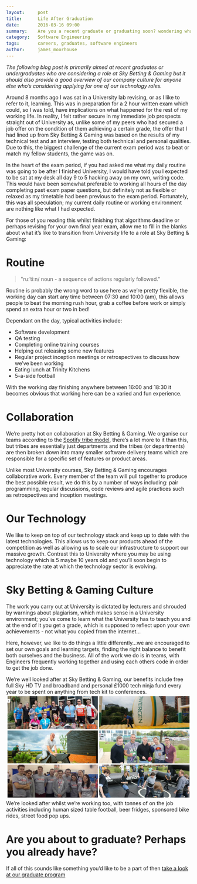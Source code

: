 ```yaml
---
layout:     post
title:      Life After Graduation
date:       2016-03-16 09:00
summary:    Are you a recent graduate or graduating soon? wondering what life after University is like? have a read and see how we do things at Sky Betting & Gaming.
category:   Software Engineering
tags:       careers, graduates, software engineers
author:     james_moorhouse
---
```


_The following blog post is primarily aimed at recent graduates or undergraduates who are considering a role at Sky Betting & Gaming but it should also provide a good overview of our company culture for anyone else who’s considering applying for one of our technology roles._

Around 8 months ago I was sat in a University lab revising, or as I like to refer to it, learning. This was in preparation for a 2 hour written exam which could, so I was told, have implications on what happened for the rest of my working life. In reality, I felt rather secure in my immediate job prospects straight out of University as, unlike some of my peers who had secured a job offer on the condition of them achieving a certain grade, the offer that I had lined up from Sky Betting & Gaming was based on the results of my technical test and an interview, testing both technical and personal qualities. Due to this, the biggest challenge of the current exam period was to beat or match my fellow students, the game was on.

In the heart of the exam period, if you had asked me what my daily routine was going to be after I finished University, I would have told you I expected to be sat at my desk all day 9 to 5 hacking away on my own, writing code. This would have been somewhat preferable to working all hours of the day completing past exam paper questions, but definitely not as flexible or relaxed as my timetable had been previous to the exam period. Fortunately, this was all speculation; my current daily routine or working environment are nothing like what I had expected.

For those of you reading this whilst finishing that algorithms deadline or perhaps revising for your own final year exam, allow me to fill in the blanks about what it’s like to transition from University life to a role at Sky Betting & Gaming:

# Routine
> "ruːˈtiːn/ noun - a sequence of actions regularly followed."

Routine is probably the wrong word to use here as we’re pretty flexible, the working day can start any time between 07:30 and 10:00 (am), this allows people to beat the morning rush hour, grab a coffee before work or simply spend an extra hour or two in bed!

Dependant on the day, typical activities include:
- Software development
- QA testing
- Completing online training courses
- Helping out releasing some new features
- Regular project inception meetings or retrospectives to discuss how we’ve been working
- Eating lunch at Trinity Kitchens
- 5-a-side football

With the working day finishing anywhere between 16:00 and 18:30 it becomes obvious that working here can be a varied and fun experience.

# Collaboration

We’re pretty hot on collaboration at Sky Betting & Gaming. We organise our teams according to the [Spotify tribe model](https://labs.spotify.com/2014/03/27/spotify-engineering-culture-part-1/), there’s a lot more to it than this, but tribes are essentially just departments and the tribes (or departments) are then broken down into many smaller software delivery teams which are responsible for a specific set of features or product areas.

Unlike most University courses, Sky Betting & Gaming encourages collaborative work. Every member of the team will pull together to produce the best possible result, we do this by a number of ways including: pair programming, regular discussions, code reviews and agile practices such as retrospectives and inception meetings.

# Our Technology
We like to keep on top of our technology stack and keep up to date with the latest technologies. This allows us to keep our products ahead of the competition as well as allowing us to scale our infrastructure to support our massive growth. Contrast this to University where you may be using technology which is 5 maybe 10 years old and you’ll soon begin to appreciate the rate at which the technology sector is evolving.

# Sky Betting & Gaming Culture

The work you carry out at University is dictated by lecturers and shrouded by warnings about plagiarism, which makes sense in a University environment; you’ve come to learn what the University has to teach you and at the end of it you get a grade, which is supposed to reflect upon your own achievements - not what you copied from the internet…

Here, however, we like to do things a little differently…we are encouraged to set our own goals and learning targets, finding the right balance to benefit both ourselves and the business. All of the work we do is in teams, with Engineers frequently working together and using each others code in order to get the job done. 

We’re well looked after at Sky Betting & Gaming, our benefits include free full Sky HD TV and broadband and personal £1000 tech ninja fund every year to be spent on anything from tech kit to conferences.
![alt text](/images/sbg-culture.jpg "Sky Betting & Gaming Culture")
We’re looked after whilst we’re working too, with tonnes of on the job activities including human sized table football, beer fridges, sponsored bike rides, street food pop ups.

# Are you about to graduate? Perhaps you already have?
If all of this sounds like something you’d like to be a part of then [take a look at our graduate program](http://skybetcareers.com/graduates)
